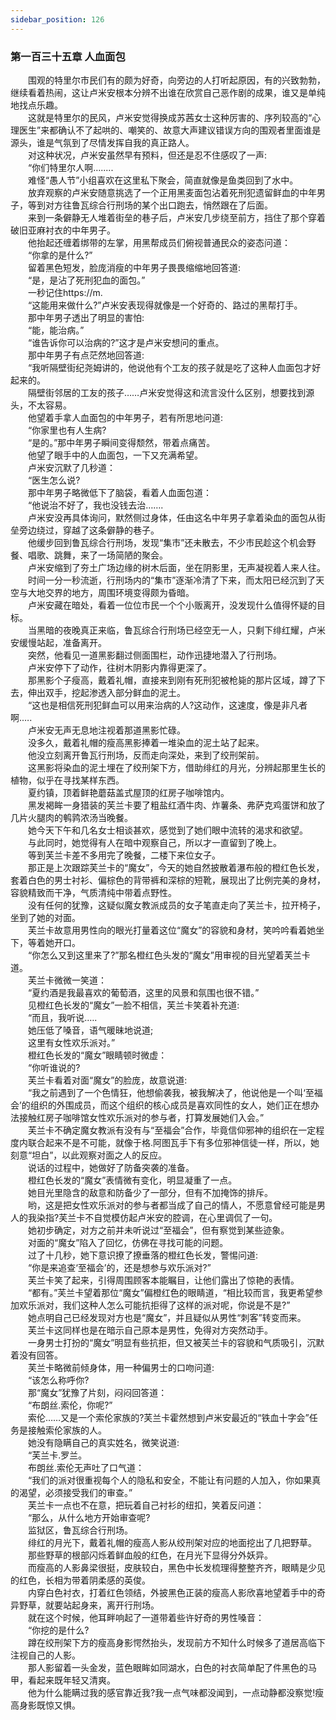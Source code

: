 ```yaml
---
sidebar_position: 126
---
```

### 第一百三十五章 人血面包  


　　围观的特里尔市民们有的颇为好奇，向旁边的人打听起原因，有的兴致勃勃，继续看着热闹，这让卢米安根本分辨不出谁在欣赏自己恶作剧的成果，谁又是单纯地找点乐趣。  
　　这就是特里尔的民风，卢米安觉得换成苏茜女士这种厉害的、序列较高的“心理医生”来都确认不了起哄的、嘲笑的、故意大声建议错误方向的围观者里面谁是源头，谁是气氛到了尽情发挥自我的真正路人。  
　　对这种状况，卢米安虽然早有预料，但还是忍不住感叹了一声:  
　　“你们特里尔人啊….....  
　　难怪“愚人节”小组喜欢在这里私下聚会，简直就像是鱼类回到了水中。  
　　放弃观察的卢米安随意挑选了一个正用黑麦面包沾着死刑犯遗留鲜血的中年男子，等到对方往鲁瓦综合行刑场的某个出口跑去，悄然跟在了后面。  
　　来到一条僻静无人堆着街垒的巷子后，卢米安几步绕至前方，挡住了那个穿着破旧亚麻衬衣的中年男子。  
　　他抬起还缠着绑带的左掌，用黑帮成员们俯视普通民众的姿态问道：  
　　“你拿的是什么?”  
　　留着黑色短发，脸庞消瘦的中年男子畏畏缩缩地回答道:  
　　“是，是沾了死刑犯血的面包。”  
　　一秒记住https://m.  
　　“这能用来做什么?”卢米安表现得就像是一个好奇的、路过的黑帮打手。  
　　那中年男子透出了明显的害怕:  
　　“能，能治病。”  
　　“谁告诉你可以治病的?”这才是卢米安想问的重点。  
　　那中年男子有点茫然地回答道:  
　　“我听隔壁街纪尧姆讲的，他说他有个工友的孩子就是吃了这种人血面包才好起来的。  
　　隔壁街邻居的工友的孩子……卢米安觉得这和流言没什么区别，想要找到源头，不太容易。  
　　他望着手拿人血面包的中年男子，若有所思地问道:  
　　“你家里也有人生病?  
　　“是的。”那中年男子瞬间变得颓然，带着点痛苦。  
　　他望了眼手中的人血面包，一下又充满希望。  
　　卢米安沉默了几秒道：  
　　“医生怎么说?  
　　那中年男子略微低下了脑袋，看着人血面包道：  
　　“他说治不好了，我也没钱去治…….  
　　卢米安没再具体询问，默然侧过身体，任由这名中年男子拿着染血的面包从街垒旁边绕过，穿越了这条僻静的巷子。  
　　他缓步回到鲁瓦综合行刑场，发现“集市”还未散去，不少市民趁这个机会野餐、唱歌、跳舞，来了一场简陋的聚会。  
　　卢米安缩到了夯土广场边缘的树木后面，坐在阴影里，无声凝视着人来人往。  
　　时间一分一秒流逝，行刑场内的“集市”逐渐冷清了下来，而太阳已经沉到了天空与大地交界的地方，周围环境变得颇为昏暗。  
　　卢米安藏在暗处，看着一位位市民一个个小贩离开，没发现什么值得怀疑的目标。  
　　当黑暗的夜晚真正来临，鲁瓦综合行刑场已经空无一人，只剩下绯红耀，卢米安缓慢站起，准备离开。  
　　突然，他看见一道黑影翻过侧面围栏，动作迅捷地潜入了行刑场。  
　　卢米安停下了动作，往树木阴影内靠得更深了。  
　　那黑影个子瘦高，戴着礼帽，直接来到刚有死刑犯被枪毙的那片区域，蹲了下去，伸出双手，挖起渗透入部分鲜血的泥土。  
　　“这也是相信死刑犯鲜血可以用来治病的人?这动作，这速度，像是非凡者啊.….  
　　卢米安无声无息地注视着那道黑影忙碌。  
　　没多久，戴着礼帽的瘦高黑影捧着一堆染血的泥土站了起来。  
　　他没立刻离开鲁瓦行刑场，反而走向深处，来到了绞刑架前。  
　　这黑影将染血的泥土埋在了绞刑架下方，借助绯红的月光，分辨起那里生长的植物，似乎在寻找某样东西。  
　　夏约镇，顶着鲜艳蘑菇盖式屋顶的红房子咖啡馆内。  
　　黑发褐眸一身猎装的芙兰卡要了粗盐红酒牛肉、炸薯条、弗萨克鸡蛋饼和放了几片火腿肉的鹌鹑浓汤当晚餐。  
　　她今天下午和几名女士相谈甚欢，感觉到了她们眼中流转的渴求和欲望。  
　　与此同时，她觉得有人在暗中观察自己，所以才一直留到了晚上。  
　　等到芙兰卡差不多用完了晚餐，二楼下来位女子。  
　　那正是上次跟踪芙兰卡的“魔女”，今天的她自然披散着瀑布般的橙红色长发，套着白色的男士衬衫、偏棕色的背带裤和深棕的短靴，展现出了比例完美的身材，容貌精致而干净，气质清纯中带着点野性。  
　　没有任何的犹豫，这疑似魔女教派成员的女子笔直走向了芙兰卡，拉开椅子，坐到了她的对面。  
　　芙兰卡故意用男性向的眼光打量着这位“魔女”的容貌和身材，笑吟吟看着她坐下，等着她开口。  
　　“你怎么又到这里来了?”那名橙红色头发的“魔女”用审视的目光望着芙兰卡道。  
　　芙兰卡微微一笑道：  
　　“夏约酒是我最喜欢的葡萄酒，这里的风景和氛围也很不错。”  
　　见橙红色长发的“魔女”一脸不相信，芙兰卡笑着补充道:  
　　“而且，我听说.….  
　　她压低了嗓音，语气暖昧地说道;  
　　这里有女性欢乐派对。”  
　　橙红色长发的“魔女”眼睛顿时微虚：  
　　“你听谁说的?  
　　芙兰卡看着对面“魔女”的脸庞，故意说道:  
　　“我之前遇到了一个色情狂，他想偷袭我，被我解决了，他说他是一个叫‘至福会’的组织的外围成员，而这个组织的核心成员是喜欢同性的女人，她们正在想办法接触红房子咖啡馆女性欢乐派对的参与者，打算发展她们入会。”  
　　芙兰卡不确定魔女教派有没有与“至福会”合作，毕竟信仰邪神的组织在一定程度内联合起来不是不可能，就像于格.阿图瓦手下有多位邪神信徒一样，所以，她刻意“坦白”，以此观察对面之人的反应。  
　　说话的过程中，她做好了防备突袭的准备。  
　　橙红色长发的“魔女”表情微有变化，明显凝重了一点。  
　　她目光里隐含的敌意和防备少了一部分，但有不加掩饰的排斥。  
　　哟，这是把女性欢乐派对的参与者都当成了自己的情人，不愿意曾经可能是男人的我染指?芙兰卡不自觉模仿起卢米安的腔调，在心里调侃了一句。  
　　她初步确定，对方之前并未听说过“至福会”，但有察觉到某些迹象。  
　　对面的“魔女”陷入了回忆，仿佛在寻找可能的问题。  
　　过了十几秒，她下意识撩了撩垂落的橙红色长发，警惕问道:  
　　“你是来追查‘至福会’的，还是想参与欢乐派对?”  
　　芙兰卡笑了起来，引得周围顾客本能瞩目，让他们露出了惊艳的表情。  
　　“都有。”芙兰卡望着那位“魔女”偏橙红色的眼睛道，“相比较而言，我更希望参加欢乐派对，我们这种人怎么可能抗拒得了这样的派对呢，你说是不是?”  
　　她点明自己已经发现对方也是“魔女”，并且疑似从男性“刺客”转变而来。  
　　芙兰卡这同样也是在暗示自己原本是男性，免得对方突然动手。  
　　一身男士打扮的“魔女”明显有些抗拒，但又被芙兰卡的容貌和气质吸引，沉默着没有回答。  
　　芙兰卡略微前倾身体，用一种偏男士的口吻问道:  
　　“该怎么称呼你?  
　　那“魔女”犹豫了片刻，闷闷回答道：  
　　“布朗丝.索伦，你呢?”  
　　索伦……又是一个索伦家族的?芙兰卡霍然想到卢米安最近的“铁血十字会”任务是接触索伦家族的人。  
　　她没有隐瞒自己的真实姓名，微笑说道:  
　　“芙兰卡.罗兰。  
　　布朗丝.索伦无声吐了口气道：  
　　“我们的派对很重视每个人的隐私和安全，不能让有问题的人加入，你如果真的渴望，必须接受我们的审查。”  
　　芙兰卡一点也不在意，把玩着自己衬衫的纽扣，笑着反问道：  
　　“那么，从什么地方开始审查呢?  
　　监狱区，鲁瓦综合行刑场。  
　　绯红的月光下，戴着礼帽的瘦高人影从绞刑架对应的地面挖出了几把野草。  
　　那些野草的根部闪烁着鲜血般的红色，在月光下显得分外妖异。  
　　而瘦高的人影鼻梁很挺，皮肤较白，黑色中长发梳理得整整齐齐，眼睛是少见的红色，长相为带着阴柔感的英俊。  
　　内穿白色衬衣，打着红色领结，外披黑色正装的瘦高人影欣喜地望着手中的奇异野草，就要站起身来，离开行刑场。  
　　就在这个时候，他耳畔响起了一道带着些许好奇的男性嗓音：  
　　“你挖的是什么?  
　　蹲在绞刑架下方的瘦高身影愕然抬头，发现前方不知什么时候多了道居高临下注视自己的人影。  
　　那人影留着一头金发，蓝色眼眸如同湖水，白色的衬衣简单配了件黑色的马甲，看起来既年轻又清爽。  
　　他为什么能瞒过我的感官靠近我?我一点气味都没闻到，一点动静都没察觉!瘦高身影既惊又惧。  
